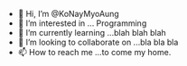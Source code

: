 - 👋 Hi, I’m @KoNayMyoAung
- 👀 I’m interested in ... Programming
- 🌱 I’m currently learning ...blah blah blah
- 💞️ I’m looking to collaborate on ...bla bla bla
- 📫 How to reach me ...to come my home.

<!---
KoNayMyoAung/KoNayMyoAung is a ✨ special ✨ repository because its `README.md` (this file) appears on your GitHub profile.
You can click the Preview link to take a look at your changes.
--->
